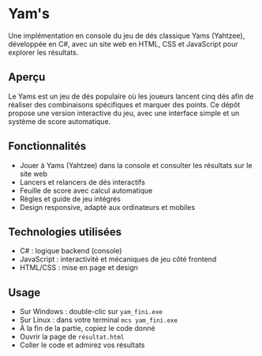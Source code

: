 # Yam's

Une implémentation en console du jeu de dés classique Yams (Yahtzee), développée en C#, avec un site web en HTML, CSS et JavaScript pour explorer les résultats.

## Aperçu

Le Yams est un jeu de dés populaire où les joueurs lancent cinq dés afin de réaliser des combinaisons spécifiques et marquer des points.
Ce dépôt propose une version interactive du jeu, avec une interface simple et un système de score automatique.

## Fonctionnalités

- Jouer à Yams (Yahtzee) dans la console et consulter les résultats sur le site web
- Lancers et relancers de dés interactifs
- Feuille de score avec calcul automatique
- Règles et guide de jeu intégrés
- Design responsive, adapté aux ordinateurs et mobiles

## Technologies utilisées

- C# : logique backend (console)
- JavaScript : interactivité et mécaniques de jeu côté frontend
- HTML/CSS : mise en page et design

## Usage

- Sur Windows : double-clic sur `yam_fini.exe`
- Sur Linux : dans votre terminal `mcs yam_fini.exe`
- À la fin de la partie, copiez le code donné
- Ouvrir la page de `résultat.html`
- Coller le code et admirez vos résultats
